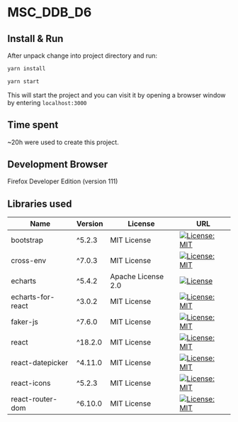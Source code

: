 # MSC_DDB_D6

## Install & Run
After unpack change into project directory and run:

```bash
yarn install
```

```bash
yarn start
```
This will start the project and you can visit it by opening a browser window by entering ```localhost:3000```


## Time spent
~20h were used to create this project.

## Development Browser
Firefox Developer Edition (version 111)


## Libraries used
| Name              | Version | License            | URL |
|-------------------|---------|--------------------|-----|
| bootstrap         | ^5.2.3  | MIT License        | [![License: MIT](https://img.shields.io/badge/License-MIT-yellow.svg)](https://opensource.org/licenses/MIT)|
| cross-env         | ^7.0.3  | MIT License        | [![License: MIT](https://img.shields.io/badge/License-MIT-yellow.svg)](https://opensource.org/licenses/MIT)|
| echarts           | ^5.4.2  | Apache License 2.0 | [![License](https://img.shields.io/badge/License-Apache_2.0-blue.svg)](https://opensource.org/licenses/Apache-2.0)|
| echarts-for-react | ^3.0.2  | MIT License        | [![License: MIT](https://img.shields.io/badge/License-MIT-yellow.svg)](https://opensource.org/licenses/MIT)|
| faker-js          | ^7.6.0  | MIT License        | [![License: MIT](https://img.shields.io/badge/License-MIT-yellow.svg)](https://opensource.org/licenses/MIT)|
| react             | ^18.2.0 | MIT License        | [![License: MIT](https://img.shields.io/badge/License-MIT-yellow.svg)](https://opensource.org/licenses/MIT)|
| react-datepicker  | ^4.11.0 | MIT License        | [![License: MIT](https://img.shields.io/badge/License-MIT-yellow.svg)](https://opensource.org/licenses/MIT)|
| react-icons       | ^5.2.3  | MIT License        | [![License: MIT](https://img.shields.io/badge/License-MIT-yellow.svg)](https://opensource.org/licenses/MIT)|
| react-router-dom  | ^6.10.0 | MIT License        | [![License: MIT](https://img.shields.io/badge/License-MIT-yellow.svg)](https://opensource.org/licenses/MIT)|